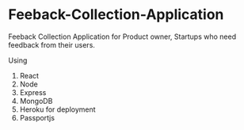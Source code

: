 # Feeback-Collection-Application

Feeback Collection Application for Product owner, Startups who need feedback from their users. 

Using

1) React
2) Node
3) Express
4) MongoDB
5) Heroku for deployment
6) Passportjs
